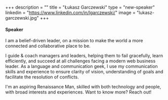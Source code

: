 +++
description = ""
title = "Łukasz Garczewski"
type = "new-speaker"
linkedin = "https://www.linkedin.com/in/lgarczewski/"
image = "lukasz-garczewski.jpg"
+++
#### Speaker

I am a belief-driven leader, on a mission to make the world a more connected and collaborative place to be.

I guide & coach managers and leaders, helping them to fail gracefully, learn efficiently, and succeed at all challenges facing a modern web business leader. As a language and communication geek, I use my communication skills and experience to ensure clarity of vision, understanding of goals and facilitate the resolution of conflicts.

I'm an aspiring Renaissance Man, skilled with both technology and people, with broad interests and experiences. Want to know more? Reach out!
